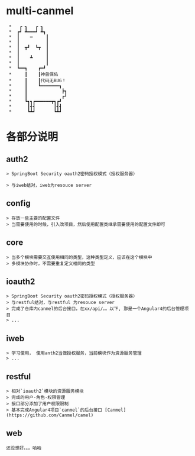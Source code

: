 # multi-canmel 

```
 *   ┏ ┓   ┏ ┓
 *  ┏┛ ┻━━━┛ ┻┓
 *  ┃    ━     ┃
 *  ┃          ┃
 *  ┃  ┳┛  ┗┳  ┃
 *  ┃          ┃
 *  ┃    ┻     ┃
 *  ┃          ┃
 *  ┗━━┓    ┏━┛
 *     ┃    ┃神兽保佑
 *     ┃    ┃代码无BUG！
 *     ┃    ┗━━━━━━━┓
 *     ┃             ┣┓
 *     ┃             ┏┛
 *     ┗┓┓┏━━━━━━┳┓┏┛
 *      ┃┫┫       ┃┫┫
 *      ┗┻┛       ┗┻┛
```

# 各部分说明
## auth2
```
> SpringBoot Security oauth2密码授权模式（授权服务器）

> 与iweb结对，iweb为resouce server 
```

## config
```
> 存放一些主要的配置文件
> 当需要使用的时候，引入改项目，然后使用配置类继承需要使用的配置文件即可

```

## core
```
> 当多个模块需要交互使用相同的类型，这种类型定义，应该在这个模块中
> 多模块协作时，不需要重复定义相同的类型
```

## ioauth2
```
> SpringBoot Security oauth2密码授权模式（授权服务器）
> 与restful结对，与restful 为resouce server 
> 完成了仓库内canmel的后台接口，在xx/api/。。以下, 那是一个Angular4的后台管理项目
> ...
```

## iweb
```
> 学习使用， 使用anth2当做授权服务，当前模块作为资源服务管理
> ...
```

## restful
```
> 相对`ioauth2`模块的资源服务模块
> 完成的用户-角色-权限管理
> 接口部分添加了用户权限限制
> 基本完成Angular4项目`canmel`的后台接口 [Canmel](https://github.com/Canmel/camel)

```

## web
```
还没想好。。。哈哈

```
